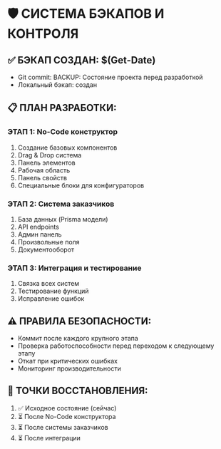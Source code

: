 # 🛡️ СИСТЕМА БЭКАПОВ И КОНТРОЛЯ

## ✅ БЭКАП СОЗДАН: $(Get-Date)
- Git commit: BACKUP: Состояние проекта перед разработкой
- Локальный бэкап: создан

## 📋 ПЛАН РАЗРАБОТКИ:

### ЭТАП 1: No-Code конструктор
1. Создание базовых компонентов
2. Drag & Drop система
3. Панель элементов
4. Рабочая область
5. Панель свойств
6. Специальные блоки для конфигураторов

### ЭТАП 2: Система заказчиков
1. База данных (Prisma модели)
2. API endpoints
3. Админ панель
4. Произвольные поля
5. Документооборот

### ЭТАП 3: Интеграция и тестирование
1. Связка всех систем
2. Тестирование функций
3. Исправление ошибок

## ⚠️ ПРАВИЛА БЕЗОПАСНОСТИ:
- Коммит после каждого крупного этапа
- Проверка работоспособности перед переходом к следующему этапу
- Откат при критических ошибках
- Мониторинг производительности

## 🔄 ТОЧКИ ВОССТАНОВЛЕНИЯ:
1. ✅ Исходное состояние (сейчас)
2. ⏳ После No-Code конструктора
3. ⏳ После системы заказчиков
4. ⏳ После интеграции

